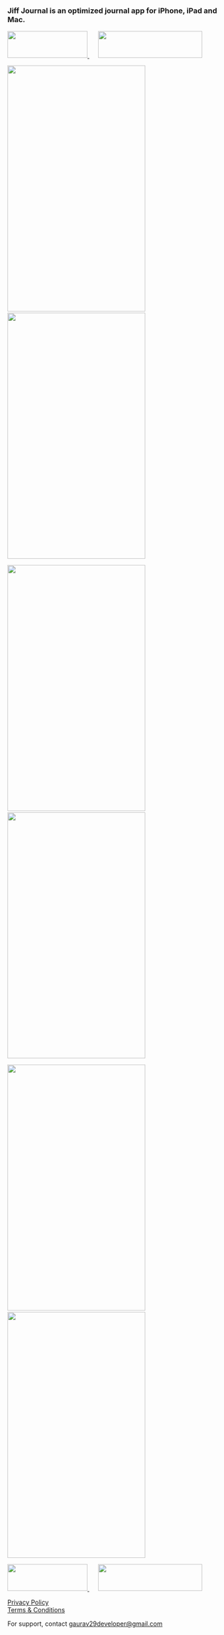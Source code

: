 ### Jiff Journal is an optimized journal app for iPhone, iPad and Mac.<br>

<p align="left">
  <a href="https://apps.apple.com/us/app/jiff-journal/id1519720338">
    <img src="https://indianmoody.github.io/jiff_journal_info/images/download_app_store.png" width="180" height="60">
  </a>
  &nbsp;&nbsp;&nbsp;&nbsp;
  <a href="https://apps.apple.com/us/app/jiff-journal/id1519720338">
    <img src="https://indianmoody.github.io/jiff_journal_info/images/download_mac_app_store.png" width="234" height="60">
  </a>
</p>

<p align="left">
  <img src="https://indianmoody.github.io/jiff_journal_info/images/jj_web_1.png" width="310" height="552">
  &nbsp;&nbsp;&nbsp;&nbsp;
  <img src="https://indianmoody.github.io/jiff_journal_info/images/jj_web_2.png" width="310" height="552">
</p>
<p align="left">
  <img src="https://indianmoody.github.io/jiff_journal_info/images/jj_web_3.png" width="310" height="552">
  &nbsp;&nbsp;&nbsp;&nbsp;
  <img src="https://indianmoody.github.io/jiff_journal_info/images/jj_web_4.png" width="310" height="552">
</p>
<p align="left">
  <img src="https://indianmoody.github.io/jiff_journal_info/images/jj_web_6.png" width="310" height="552">
  &nbsp;&nbsp;&nbsp;&nbsp;
  <img src="https://indianmoody.github.io/jiff_journal_info/images/jj_web_7.png" width="310" height="552">
</p>

<p align="left">
  <a href="https://apps.apple.com/us/app/jiff-journal/id1519720338">
    <img src="https://indianmoody.github.io/jiff_journal_info/images/download_app_store.png" width="180" height="60">
  </a>
  &nbsp;&nbsp;&nbsp;&nbsp;
  <a href="https://apps.apple.com/us/app/jiff-journal/id1519720338">
    <img src="https://indianmoody.github.io/jiff_journal_info/images/download_mac_app_store.png" width="234" height="60">
  </a>
</p>


[Privacy Policy](https://indianmoody.github.io/jiff_journal_info/privacy_policy)  
[Terms & Conditions](https://indianmoody.github.io/jiff_journal_info/terms_and_conditions.html)  
  
For support, contact gaurav29developer@gmail.com
